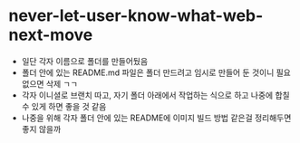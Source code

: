 # never-let-user-know-what-web-next-move

* 일단 각자 이름으로 폴더를 만들어뒀음
* 폴더 안에 있는 README.md 파일은 폴더 만드려고 임시로 만들어 둔 것이니 필요없으면 삭제 ㄱㄱ
* 각자 이니셜로 브랜치 따고, 자기 폴더 아래에서 작업하는 식으로 하고 나중에 합칠 수 있게 하면 좋을 것 같음
* 나중을 위해 각자 폴더 안에 있는 README에 이미지 빌드 방법 같은걸 정리해두면 좋지 않을까 
